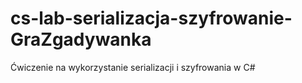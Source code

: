 # cs-lab-serializacja-szyfrowanie-GraZgadywanka
Ćwiczenie na wykorzystanie serializacji i szyfrowania w C#
